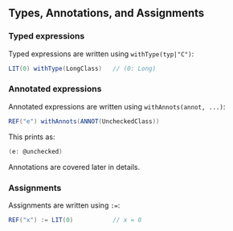 Types, Annotations, and Assignments
-----------------------------------

### Typed expressions

Typed expressions are written using `withType(typ|"C")`:

```scala
LIT(0) withType(LongClass)   // (0: Long)
```

### Annotated expressions

Annotated expressions are written using `withAnnots(annot, ...)`:

```scala
REF("e") withAnnots(ANNOT(UncheckedClass))
```

This prints as:

```scala
(e: @unchecked)
```

Annotations are covered later in details.

### Assignments

Assignments are written using `:=`:

```scala
REF("x") := LIT(0)           // x = 0 
```
